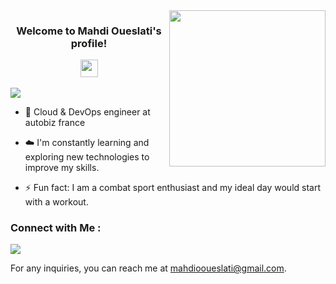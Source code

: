 <!-- - 👨‍💻 Check out my portfolio at https://yousef-dergham.netlify.app/ to see some of the projects I've worked on. -->

 

 

<img width="250" align="right" src="https://c.tenor.com/_DOBjnGspYAAAAAM/code-coding.gif"> 

  

<h3 align="center"> 

  Welcome to Mahdi Oueslati's profile! 

  <img src="https://media.giphy.com/media/hvRJCLFzcasrR4ia7z/giphy.gif" width="28"> 

</h3> 

  

<!-- Typing SVG by DenverCoder1 - https://github.com/DenverCoder1/readme-typing-svg --> 

<p align="center"> 

  <a href="https://github.com/DenverCoder1/readme-typing-svg"><img src="https://readme-typing-svg.herokuapp.com/?lines=Cloud%20Engeneering%20student;Help%20Desk%20At%20DigiTek_Onsult;Always%20learning%20new%20things&font=Fira%20Code&center=true&width=440&height=45&color=f75c7e&vCenter=true&size=22"></a> 
</p>  

  

- 🏢 Cloud & DevOps engineer at autobiz france

- ☁️  I'm constantly learning and exploring new technologies to improve my skills. 

- ⚡ Fun fact: I am a combat sport enthusiast and my ideal day would start with a workout. 

  

  

### Connect with Me : 



<a href="https://linkedin.com/in/mahdi-oueslati" target="_blank"><img src="https://img.shields.io/badge/-Mahdi%20Oueslati-0077B5?style=for-the-badge&logo=Linkedin&logoColor=white"/></a> 

For any inquiries, you can reach me at [mahdiooueslati@gmail.com](mailto:mahdiooueslati@gmail.com).


<!--
### 🛠 &nbsp;Tech Stack 

![JavaScript](https://img.shields.io/badge/-JavaScript-05122A?style=flat&logo=javascript)&nbsp; 

![Bootstrap](https://img.shields.io/badge/-Bootstrap-05122A?style=flat&logo=bootstrap&logoColor=563D7C)&nbsp; 

![HTML](https://img.shields.io/badge/-HTML-05122A?style=flat&logo=HTML5)&nbsp; 

![CSS](https://img.shields.io/badge/-CSS-05122A?style=flat&logo=CSS3&logoColor=1572B6)&nbsp; 

![React.js](https://img.shields.io/badge/-React-05122A?style=flat&logo=react) 

![Node.js](https://img.shields.io/badge/-Node.js-05122A?style=flat&logo=node.js&logoColor=339933)&nbsp; 

![Git](https://img.shields.io/badge/-Git-05122A?style=flat&logo=git)&nbsp; 

![GitHub](https://img.shields.io/badge/-GitHub-05122A?style=flat&logo=github)&nbsp; 

![Visual Studio Code](https://img.shields.io/badge/-Visual%20Studio%20Code-05122A?style=flat&logo=visual-studio-code&logoColor=007ACC)&nbsp; 

![Sass](https://img.shields.io/badge/-Sass-05122A?style=flat&logo=sass)&nbsp; 

![GraphQL](https://img.shields.io/badge/-GraphQL-05122A?style=flat&logo=GraphQL)&nbsp; 

![MongoDB](https://img.shields.io/badge/-MongoDB-05122A?style=flat&logo=MongoDB)&nbsp; 

![Python](https://img.shields.io/badge/-Python%20-05122A?style=flat&logo=python)&nbsp; 

  

  

  

  

<img align="left" src="https://github-readme-stats.vercel.app/api/top-langs?username=yousefdergham&show_icons=true&locale=en&layout=compact&theme=radical" alt="most used languages" /> 

<br> 

<a href="https://komarev.com/ghpvc/?username=yousefdergham&style=for-the-badge"> 

    <img src="https://komarev.com/ghpvc/?username=yousefdergham&style=for-the-badge"> 

</a> 

-->
